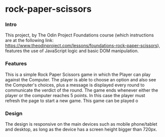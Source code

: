 # rock-paper-scissors


### Intro
This project, by The Odin Project Foundations course (which instructions are at the following link: https://www.theodinproject.com/lessons/foundations-rock-paper-scissors), features the use of JavaScript logic and basic DOM manipulation.

### Features
This is a simple Rock Paper Scissors game in which the Player can play against the Computer. The player is able to choose an option and also see the Computer's choices, plus a message is displayed every round to communicate the verdict of the round. The game ends whenever either the player or the computer reaches 5 points. In this case the player must refresh the page to start a new game. This game can be played o

### Design
The design is responsive on the main devices such as mobile phone/tablet and desktop, as long as the device has a screen height bigger than 720px.